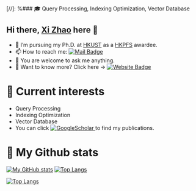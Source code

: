 
[//]: %### :mortar_board: Query Processing, Indexing Optimization, Vector Database


## Hi there, [Xi Zhao](https://github.com/Jacyhust) here 👋

- 🔭 I’m pursuing my Ph.D. at [HKUST](https://hkust.edu.hk/) as a [HKPFS](https://cerg1.ugc.edu.hk/hkpfs/index.html) awardee.
- 📫 How to reach me: [![Mail Badge](https://img.shields.io/badge/xi.zhao@connect.ust.hk-c14438?style=flat&logo=Gmail&logoColor=white)](mailto:xi.zhao@connect.ust.hk "Connect via Email")
- 💬 You are welcome to ask me anything.
- 🔬 Want to know more? Click here → [![Website Badge](https://img.shields.io/badge/-My_website-5a5a5a?style=flat&logo=vercel&logoColor=white)](http://www.ustxizhao.com)

##
# **🌱 Current interests**
- Query Processing
- Indexing Optimization
- Vector Database
- You can click <a href='https://scholar.google.com.hk/citations?user=8qCNqokAAAAJ&hl=zh-CN' target="_blank">
    <img alt='GoogleScholar' src='https://img.shields.io/badge/Scholar-100000?style=flat&logo=GoogleScholar&logoColor=white&&color=0181FF'>
</a> to find my publications.

# 
# **📜 My Github stats** 


[![My GitHub stats](https://github-readme-stats-sigma-five.vercel.app/api?username=Jacyhust&show_icons=true)](https://github.com/anuraghazra/github-readme-stats)
[![Top Langs](https://github-readme-stats-sigma-five.vercel.app/api/top-langs/?username=Jacyhust&layout=compact&langs_count=8)](https://github.com/anuraghazra/github-readme-stats)


[![Top Langs](https://github-readme-streak-stats.herokuapp.com/?user=Jacyhust)](http://www.ustxizhao.com)

